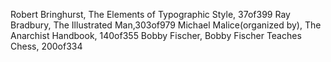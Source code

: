 Robert Bringhurst, The Elements of Typographic Style, 37of399 
Ray Bradbury, The Illustrated Man,303of979 
Michael Malice(organized by), The Anarchist Handbook, 140of355 
Bobby Fischer, Bobby Fischer Teaches Chess, 200of334 
